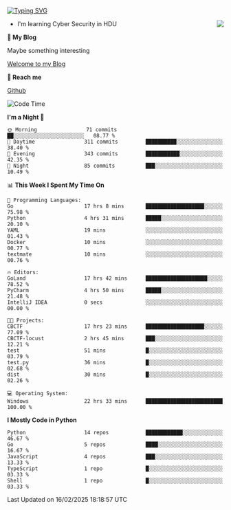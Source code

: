 [![Typing SVG](https://readme-typing-svg.herokuapp.com?font=Fira+Code&pause=1000&random=false&width=450&height=60&lines=Hello+%F0%9F%91%8B%F0%9F%8F%BB;I'm+JBNRZ)](https://git.io/typing-svg)

<a href="#">
  <img align="right" src="https://github-readme-stats.vercel.app/api?username=JBNRZ&show_icons=true&bg_color=15,f2f7fd,E0EAFC" />
</a>

- I'm learning Cyber Security in HDU

 **🌱 My Blog**

Maybe something interesting

[Welcome to my Blog](https://jbnrz.com.cn/)

 **💬 Reach me** 

[Github](https://github.com/JBNRZ)


<!--START_SECTION:waka-->
![Code Time](http://img.shields.io/badge/Code%20Time-979%20hrs%201%20min-blue)

**I'm a Night 🦉** 

```text
🌞 Morning                71 commits          ██░░░░░░░░░░░░░░░░░░░░░░░   08.77 % 
🌆 Daytime                311 commits         ██████████░░░░░░░░░░░░░░░   38.40 % 
🌃 Evening                343 commits         ███████████░░░░░░░░░░░░░░   42.35 % 
🌙 Night                  85 commits          ███░░░░░░░░░░░░░░░░░░░░░░   10.49 % 
```


📊 **This Week I Spent My Time On** 

```text
💬 Programming Languages: 
Go                       17 hrs 8 mins       ███████████████████░░░░░░   75.98 % 
Python                   4 hrs 31 mins       █████░░░░░░░░░░░░░░░░░░░░   20.10 % 
YAML                     19 mins             ░░░░░░░░░░░░░░░░░░░░░░░░░   01.43 % 
Docker                   10 mins             ░░░░░░░░░░░░░░░░░░░░░░░░░   00.77 % 
textmate                 10 mins             ░░░░░░░░░░░░░░░░░░░░░░░░░   00.76 % 

🔥 Editors: 
GoLand                   17 hrs 42 mins      ████████████████████░░░░░   78.52 % 
PyCharm                  4 hrs 50 mins       █████░░░░░░░░░░░░░░░░░░░░   21.48 % 
IntelliJ IDEA            0 secs              ░░░░░░░░░░░░░░░░░░░░░░░░░   00.00 % 

🐱‍💻 Projects: 
CBCTF                    17 hrs 23 mins      ███████████████████░░░░░░   77.09 % 
CBCTF-locust             2 hrs 45 mins       ███░░░░░░░░░░░░░░░░░░░░░░   12.21 % 
test                     51 mins             █░░░░░░░░░░░░░░░░░░░░░░░░   03.79 % 
test.py                  36 mins             █░░░░░░░░░░░░░░░░░░░░░░░░   02.68 % 
dist                     30 mins             █░░░░░░░░░░░░░░░░░░░░░░░░   02.26 % 

💻 Operating System: 
Windows                  22 hrs 33 mins      █████████████████████████   100.00 % 
```

**I Mostly Code in Python** 

```text
Python                   14 repos            ████████████░░░░░░░░░░░░░   46.67 % 
Go                       5 repos             ████░░░░░░░░░░░░░░░░░░░░░   16.67 % 
JavaScript               4 repos             ███░░░░░░░░░░░░░░░░░░░░░░   13.33 % 
TypeScript               1 repo              █░░░░░░░░░░░░░░░░░░░░░░░░   03.33 % 
Shell                    1 repo              █░░░░░░░░░░░░░░░░░░░░░░░░   03.33 % 
```




 Last Updated on 16/02/2025 18:18:57 UTC
<!--END_SECTION:waka-->
